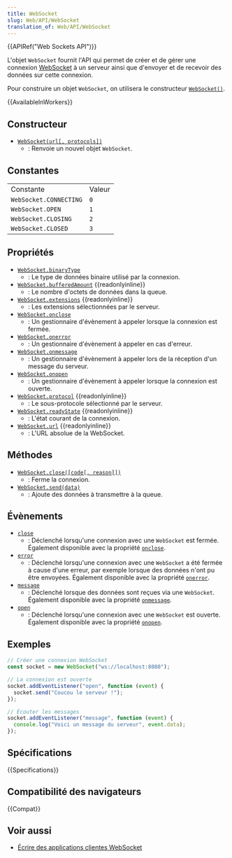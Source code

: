 ```yaml
---
title: WebSocket
slug: Web/API/WebSocket
translation_of: Web/API/WebSocket
---
```


{{APIRef("Web Sockets API")}}

L'objet `WebSocket` fournit l'API qui permet de créer et de gérer une connexion [WebSocket](/fr/docs/Web/API/WebSockets_API) à un serveur ainsi que d'envoyer et de recevoir des données sur cette connexion.

Pour construire un objet `WebSocket`, on utilisera le constructeur [`WebSocket()`](/fr/docs/Web/API/WebSocket/WebSocket).

{{AvailableInWorkers}}

## Constructeur

- [`WebSocket(url[, protocols])`](/fr/docs/Web/API/WebSocket/WebSocket)
  - : Renvoie un nouvel objet `WebSocket`.

## Constantes

<table class="standard-table">
  <tbody>
    <tr>
      <td class="header">Constante</td>
      <td class="header">Valeur</td>
    </tr>
    <tr>
      <td><code>WebSocket.CONNECTING</code></td>
      <td><code>0</code></td>
    </tr>
    <tr>
      <td><code>WebSocket.OPEN</code></td>
      <td><code>1</code></td>
    </tr>
    <tr>
      <td><code>WebSocket.CLOSING</code></td>
      <td><code>2</code></td>
    </tr>
    <tr>
      <td><code>WebSocket.CLOSED</code></td>
      <td><code>3</code></td>
    </tr>
  </tbody>
</table>

## Propriétés

- [`WebSocket.binaryType`](/fr/docs/Web/API/WebSocket/binaryType)
  - : Le type de données binaire utilisé par la connexion.
- [`WebSocket.bufferedAmount`](/fr/docs/Web/API/WebSocket/bufferedAmount) {{readonlyinline}}
  - : Le nombre d'octets de données dans la queue.
- [`WebSocket.extensions`](/fr/docs/Web/API/WebSocket/extensions) {{readonlyinline}}
  - : Les extensions sélectionnées par le serveur.
- [`WebSocket.onclose`](/fr/docs/Web/API/WebSocket/onclose)
  - : Un gestionnaire d'évènement à appeler lorsque la connexion est fermée.
- [`WebSocket.onerror`](/fr/docs/Web/API/WebSocket/onerror)
  - : Un gestionnaire d'évènement à appeler en cas d'erreur.
- [`WebSocket.onmessage`](/fr/docs/Web/API/WebSocket/onmessage)
  - : Un gestionnaire d'évènement à appeler lors de la réception d'un message du serveur.
- [`WebSocket.onopen`](/fr/docs/Web/API/WebSocket/onopen)
  - : Un gestionnaire d'évènement à appeler lorsque la connexion est ouverte.
- [`WebSocket.protocol`](/fr/docs/Web/API/WebSocket/protocol) {{readonlyinline}}
  - : Le sous-protocole sélectionné par le serveur.
- [`WebSocket.readyState`](/fr/docs/Web/API/WebSocket/readyState) {{readonlyinline}}
  - : L'état courant de la connexion.
- [`WebSocket.url`](/fr/docs/Web/API/WebSocket/url) {{readonlyinline}}
  - : L'URL absolue de la WebSocket.

## Méthodes

- [`WebSocket.close([code[, reason]])`](/fr/docs/Web/API/WebSocket/close)
  - : Ferme la connexion.
- [`WebSocket.send(data)`](/fr/docs/Web/API/WebSocket/send)
  - : Ajoute des données à transmettre à la queue.

## Évènements

- [`close`](/fr/docs/Web/API/WebSocket/close_event)
  - : Déclenché lorsqu'une connexion avec une `WebSocket` est fermée. Également disponible avec la propriété [`onclose`](/fr/docs/Web/API/WebSocket/onclose).
- [`error`](/fr/docs/Web/API/WebSocket/error_event)
  - : Déclenché lorsqu'une connexion avec une `WebSocket` a été fermée à cause d'une erreur, par exemple lorsque des données n'ont pu être envoyées. Également disponible avec la propriété [`onerror`](/fr/docs/Web/API/WebSocket/onerror).
- [`message`](/fr/docs/Web/API/WebSocket/message_event)
  - : Déclenché lorsque des données sont reçues via une `WebSocket`. Également disponible avec la propriété [`onmessage`](/fr/docs/Web/API/WebSocket/onmessage).
- [`open`](/fr/docs/Web/API/WebSocket/open_event)
  - : Déclenché lorsqu'une connexion avec une `WebSocket` est ouverte. Également disponible avec la propriété [`onopen`](/fr/docs/Web/API/WebSocket/onopen).

## Exemples

```js
// Créer une connexion WebSocket
const socket = new WebSocket("ws://localhost:8080");

// La connexion est ouverte
socket.addEventListener("open", function (event) {
  socket.send("Coucou le serveur !");
});

// Écouter les messages
socket.addEventListener("message", function (event) {
  console.log("Voici un message du serveur", event.data);
});
```

## Spécifications

{{Specifications}}

## Compatibilité des navigateurs

{{Compat}}

## Voir aussi

- [Écrire des applications clientes WebSocket](/fr/docs/Web/API/WebSockets_API/Writing_WebSocket_client_applications)
